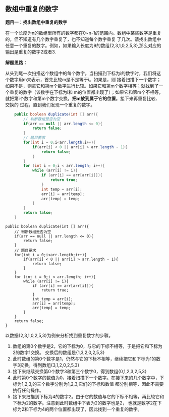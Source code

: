 
## 数组中重复的数字
**题目一：找出数组中重复的数字**    

在一个长度为n的数组里所有的数字都在0~n-1的范围内。数组中某些数字是重复的，但不知道有几个数字重复了，也不知道每个数字重复
了几次。请找出数组中任意一个重复的数字。例如，如果输入长度为9的数组{2,3,1,0,2,5,3},那么对应的输出是重复的数字2或者3.

**解题思路：**  

从头到尾一次扫描这个数组中的每个数字。当扫描到下标为i的数字时，我们将这个数字用m来表示，首先比较m是不是等于i。如果是，则
接着扫描下一个数字；如果不是，则拿它和第m个数字进行比较。如果它和第m个数字相等；就找到了一个重复的数字（该数字在下标为i和
m的位置都出现了）；如果它和第m个不相等，就把第i个数字和第m个数字交换，**把m放到属于它的位置**。接下来再重复比较、交换的
过程，直到我们发现一个重复的数字。
```java
    public boolean duplicate(int [] arr){
        // 判断数组是否为空
        if(arr == null || arr.length <= 0){
            return false;
        }
        // 题目要求
        for(int i = 0;i<arr.length;i++){
            if(arr[i] < 0 || arr[i] > arr.length - 1){
                return false;
            }
        }
        for (int i = 0;i < arr.length; i++){
            while (arr[i] != i){
                if (arr[i] == arr[arr[i]]){
                    return true;
                }
                int temp = arr[i];
                arr[i] = arr[temp];
                arr[temp] = temp;
            }
        }
        return false;
    }
```
    public boolean duplicate(int [] arr){
        // 判断数组是否为空
        if(arr == null || arr.length <= 0){
            return false;
        }
        // 题目要求
        for(int i = 0;i<arr.length;i++){
            if(arr[i] < 0 || arr[i] > arr.length - 1){
                return false;
            }
        }
        for (int i = 0;i < arr.length; i++){
            while (arr[i] != i){
                if (arr[i] == arr[arr[i]]){
                    return true;
                }
                int temp = arr[i];
                arr[i] = arr[temp];
                arr[temp] = temp;
            }
        }
        return false;
    }

以数据{2,3,1,0,2,5,3}为例来分析找到重复数字的步骤。
1. 数组的第0个数字是2，它的下标为0，与它的下标不相等，于是把它和下标为2的数字1交换。
交换后的数组是{1,3,2,0,2,5,3}
2. 此时数组的第0个数字是1，仍然与它的下标不相等，继续把它和下标为1的数字3交换，得到数组{3,1,2,0,2,5,3}
3. 接下来继续交换第0个数字3和第三个数字0，得到数组{0,1,2,3,2,5,3}
4. 此时第0个数字的数值为0，接着扫描下一个数字。在接下来的几个数字中，下标为1,2,3,的三个数字分别为1,2,3,它们的下标和数值
都分别相等，因此不需要执行任何操作。
5. 接下来扫描到下标为4的数字2。由于它的数值与它的下标不相等，再比较它和下标为2的数字。注意到此时数组中下表为2的数字也是2，
也就是数字2在下标为2和下标为4的两个位置都出现了，因此找到一个重复的数字。


